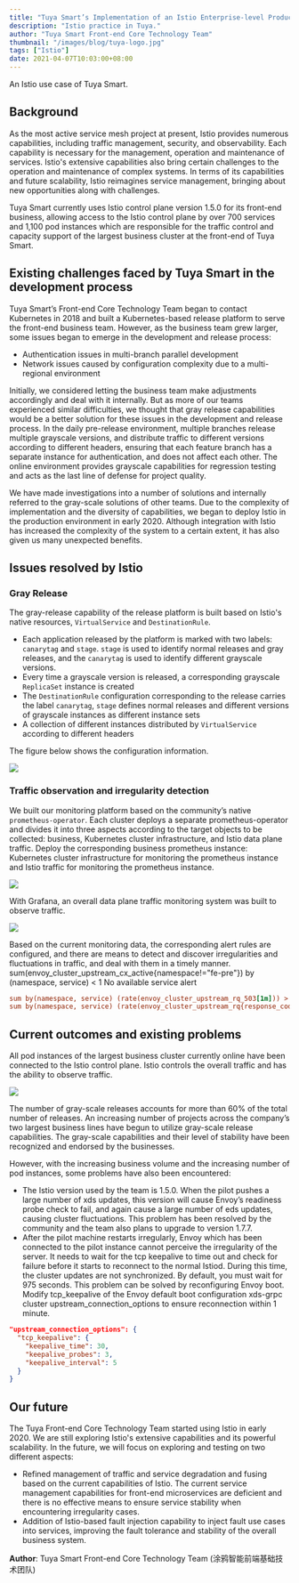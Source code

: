 ```yaml
---
title: "Tuya Smart’s Implementation of an Istio Enterprise-level Production"
description: "Istio practice in Tuya."
author: "Tuya Smart Front-end Core Technology Team"
thumbnail: "/images/blog/tuya-logo.jpg"
tags: ["Istio"]
date: 2021-04-07T10:03:00+08:00
---
```


An Istio use case of Tuya Smart.


## Background
As the most active service mesh project at present, Istio provides numerous capabilities, including traffic management, security, and observability. Each capability is necessary for the management, operation and maintenance of services.  Istio's extensive capabilities also bring certain challenges to the operation and maintenance of complex systems. In terms of its capabilities and future scalability, Istio reimagines service management, bringing about new opportunities along with challenges.

Tuya Smart currently uses Istio control plane version 1.5.0 for its front-end business, allowing access to the Istio control plane by over 700 services and 1,100 pod instances which are responsible for the traffic control and capacity support of the largest business cluster at the front-end of Tuya Smart.

## Existing challenges faced by Tuya Smart in the development process

Tuya Smart’s Front-end Core Technology Team began to contact Kubernetes in 2018 and built a Kubernetes-based release platform to serve the front-end business team. However, as the business team grew larger, some issues began to emerge in the development and release process:

- Authentication issues in multi-branch parallel development
- Network issues caused by configuration complexity due to a multi-regional environment

Initially, we considered letting the business team make adjustments accordingly and deal with it internally. But as more of our teams experienced similar difficulties, we thought that gray release capabilities would be a better solution for these issues in the development and release process. In the daily pre-release environment, multiple branches release multiple grayscale versions, and distribute traffic to different versions according to different headers, ensuring that each feature branch has a separate instance for authentication, and does not affect each other.  The online environment provides grayscale capabilities for regression testing and acts as the last line of defense for project quality.

We have made investigations into a number of solutions and internally referred to the gray-scale solutions of other teams. Due to the complexity of implementation and the diversity of capabilities, we began to deploy Istio in the production environment in early 2020.  Although integration with Istio has increased the complexity of the system to a certain extent, it has also given us many unexpected benefits.

## Issues resolved by Istio

### Gray Release

The gray-release capability of the release platform is built based on Istio's native resources, `VirtualService` and `DestinationRule`.

- Each application released by the platform is marked with two labels: `canarytag` and `stage`. `stage` is used to identify normal releases and gray releases, and the `canarytag` is used to identify different grayscale versions.
- Every time a grayscale version is released, a corresponding grayscale `ReplicaSet` instance is created
- The `DestinationRule` configuration corresponding to the release carries the label `canarytag`, `stage` defines normal releases and different versions of grayscale instances as different instance sets
- A collection of different instances distributed by `VirtualService` according to different headers

The figure below shows the configuration information.

![](canary.png)

### Traffic observation and irregularity detection

We built our monitoring platform based on the community’s native `prometheus-operator`. Each cluster deploys a separate prometheus-operator and divides it into three aspects according to the target objects to be collected: business, Kubernetes cluster infrastructure, and Istio data plane traffic.  Deploy the corresponding business prometheus instance: Kubernetes cluster infrastructure for monitoring the prometheus instance and Istio traffic for monitoring the prometheus instance.

![](monitoring.jpg)

With Grafana, an overall data plane traffic monitoring system was built to observe traffic.

![](flow_market.png)

Based on the current monitoring data, the corresponding alert rules are configured, and there are means to detect and discover irregularities and fluctuations in traffic, and deal with them in a timely manner.
sum(envoy_cluster_upstream_cx_active{namespace!="fe-pre"}) by (namespace, service) < 1 No available service alert

```ini
sum by(namespace, service) (rate(envoy_cluster_upstream_rq_503[1m])) > 0    503 Irregularity alert
sum by(namespace, service) (rate(envoy_cluster_upstream_rq{response_code_class!="2xx"}[1m])) != 0  Business irregularity alert
```

## Current outcomes and existing problems
All pod instances of the largest business cluster currently online have been connected to the Istio control plane. Istio controls the overall traffic and has the ability to observe traffic.

![](flow.png)

The number of gray-scale releases accounts for more than 60% of the total number of releases. An increasing number of projects across the company’s two largest business lines have begun to utilize gray-scale release capabilities. The gray-scale capabilities and their level of stability have been recognized and endorsed by the businesses.

However, with the increasing business volume and the increasing number of pod instances, some problems have also been encountered:

- The Istio version used by the team is 1.5.0. When the pilot pushes a large number of xds updates, this version will cause Envoy’s readiness probe check to fail, and again cause a large number of eds updates, causing cluster fluctuations. This problem has been resolved by the community and the team also plans to upgrade to version 1.7.7.
- After the pilot machine restarts irregularly, Envoy which has been connected to the pilot instance cannot perceive the irregularity of the server. It needs to wait for the tcp keepalive to time out and check for failure before it starts to reconnect to the normal Istiod. During this time, the cluster updates are not synchronized. By default, you must wait for 975 seconds. This problem can be solved by reconfiguring Envoy boot. Modify tcp_keepalive of the Envoy default boot configuration xds-grpc cluster upstream_connection_options to ensure reconnection within 1 minute.

```json
"upstream_connection_options": {
  "tcp_keepalive": {
    "keepalive_time": 30,
    "keepalive_probes": 3,
    "keepalive_interval": 5
  }
}
```

## Our future 

The Tuya Front-end Core Technology Team started using Istio in early 2020. We are still exploring Istio's extensive capabilities and its powerful scalability. In the future, we will focus on exploring and testing on two different aspects:
- Refined management of traffic and service degradation and fusing based on the current capabilities of Istio. The current service management capabilities for front-end microservices are deficient and there is no effective means to ensure service stability when encountering irregularity cases.
- Addition of Istio-based fault injection capability to inject fault use cases into services, improving the fault tolerance and stability of the overall business system.

**Author**: Tuya Smart Front-end Core Technology Team (涂鸦智能前端基础技术团队)